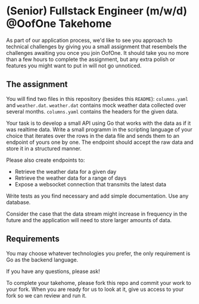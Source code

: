 # (Senior) Fullstack Engineer (m/w/d) @OofOne Takehome

As part of our application process, we'd like to see you approach to technical challenges by giving you a small assignment that resembels the challenges awaiting you once you join OofOne. It should take you no more than a few hours to complete the assignment, but any extra polish or features you might want to put in will not go unnoticed.

## [](https://github.com/OofOne-SE/senior-software-engineer-takehome#the-assignment)The assignment

You will find two files in this repository (besides this `README`): `columns.yaml` and `weather.dat`.
`weather.dat` contains mock weather data collected over several months. `columns.yaml` contains the headers for the given data.

Your task is to develop a small API using Go that works with the data as if it was realtime data.
Write a small programm in the scripting language of your choice that iterates over the rows in the data file and sends them to an endpoint of yours one by one.
The endpoint should accept the raw data and store it in a structured manner.

Please also create endpoints to:
- Retrieve the weather data for a given day
- Retrieve the weather data for a range of days
- Expose a websocket connection that transmits the latest data

Write tests as you find necessary and add simple documentation.
Use any database.

Consider the case that the data stream might increase in frequency in the future and the application will need to store larger amounts of data.

## [](https://github.com/OofOne-SE/senior-software-engineer-takehome#requirements)Requirements

You may choose whatever technologies you prefer, the only requirement is Go as the backend language.

If you have any questions, please ask!

To complete your takehome, please fork this repo and commit your work to your fork. When you are ready for us to look at it, give us access to your fork so we can review and run it.
